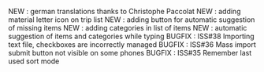 NEW : german translations thanks to Christophe Paccolat
NEW : adding material letter icon on trip list
NEW : adding button for automatic suggestion of missing items
NEW : adding categories in list of items
NEW : automatic suggestion of items and categories while typing
BUGFIX : ISS#38 Importing text file, checkboxes are incorrectly managed
BUGFIX : ISS#36 Mass import submit button not visible on some phones
BUGFIX : ISS#35 Remember last used sort mode